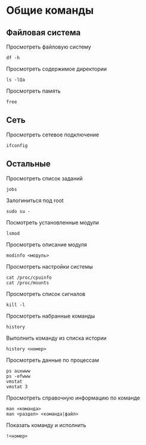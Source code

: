 # Общие команды

## Файловая система

Просмотреть файловую систему

```
df -h
```

Просмотреть содержимое директории

```
ls -lQa
```

Просмотреть память

```
free
```

## Сеть

Просмотреть сетевое подключение

```
ifconfig
```

## Остальные

Просмотреть список заданий

```
jobs
```

Залогиниться под root

```
sudo su -
```

Посмотреть установленные модули

```
lsmod
```

Просмотреть описание модуля

```
modinfo <модуль>
```

Просмотреть настройки системы

```
cat /proc/cpuinfo
cat /proc/mounts
```

Просмотреть список сигналов

```
kill -l
```

Просмотреть набранные команды

```
history
```

Выполнить команду из списка истории

```
history <номер>
```

Просмотреть данные по процессам

```
ps auxwww
ps -efwww
vmstat
vmstat 3
```

Просмотреть справочную информацию по команде

```
man <команда>
man <раздел> <команда|файл>
```

Показать команду и исполнить

```
!<номер>
```